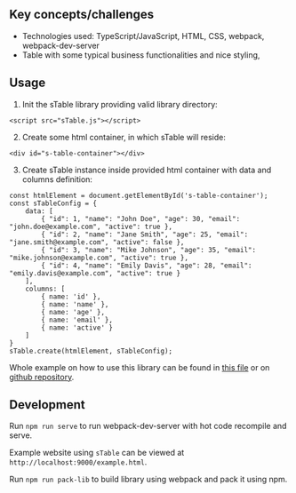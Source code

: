 Key concepts/challenges
---
- Technologies used: TypeScript/JavaScript, HTML, CSS, webpack, webpack-dev-server
- Table with some typical business functionalities and nice styling, 

Usage
---

1. Init the sTable library providing valid library directory:
```
<script src="sTable.js"></script>
```
2. Create some html container, in which sTable will reside:
```
<div id="s-table-container"></div>
```
3. Create sTable instance inside provided html container with data and columns definition:
```
const htmlElement = document.getElementById('s-table-container');
const sTableConfig = {
    data: [
        { "id": 1, "name": "John Doe", "age": 30, "email": "john.doe@example.com", "active": true },
        { "id": 2, "name": "Jane Smith", "age": 25, "email": "jane.smith@example.com", "active": false },
        { "id": 3, "name": "Mike Johnson", "age": 35, "email": "mike.johnson@example.com", "active": true },
        { "id": 4, "name": "Emily Davis", "age": 28, "email": "emily.davis@example.com", "active": true }
    ],
    columns: [
        { name: 'id' },
        { name: 'name' },
        { name: 'age' },
        { name: 'email' },
        { name: 'active' }
    ]
}
sTable.create(htmlElement, sTableConfig);
```
Whole example on how to use this library can be found in [this file](dist/example_standalone.html) or on [github repository](https://github.com/h-pop/s-table/tree/master/example).

Development
---
Run `npm run serve` to run webpack-dev-server with hot code recompile and serve.

Example website using `sTable` can be viewed at `http://localhost:9000/example.html`.

Run `npm run pack-lib` to build library using webpack and pack it using npm.
